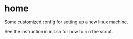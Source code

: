 # home

Some customized config for setting up a new linux machine.

See the instruction in init.sh for how to run the script.
